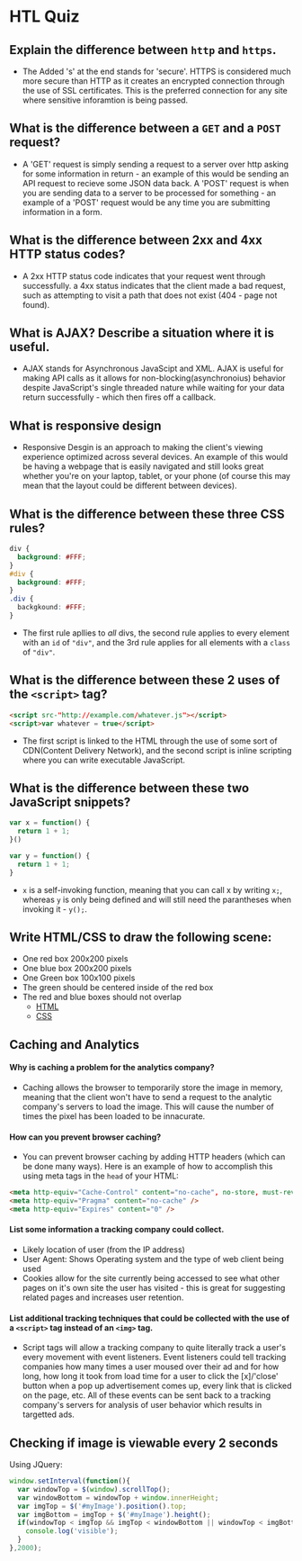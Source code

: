 # HTL Quiz 

## Explain the difference between `http` and `https`.

- The Added 's' at the end stands for 'secure'. HTTPS is considered much more secure than HTTP as it creates an encrypted connection through the use of SSL certificates. This is the preferred connection for any site where sensitive inforamtion is being passed.

## What is the difference between a `GET` and a `POST` request?

- A 'GET' request is simply sending a request to a server over http asking for some information in return - an example of this would be sending an API request to recieve some JSON data back. A 'POST' request is when you are sending data to a server to be processed for something - an example of a 'POST' request would be any time you are submitting information in a form. 

## What is the difference between 2xx and 4xx HTTP status codes?

- A 2xx HTTP status code indicates that your request went through successfully. a 4xx status indicates that the client made a bad request, such as attempting to visit a path that does not exist (404 - page not found).

## What is AJAX? Describe a situation where it is useful.

- AJAX stands for Asynchronous JavaScipt and XML. AJAX is useful for making API calls as it allows for non-blocking(asynchronoius) behavior despite JavaScript's single threaded nature while waiting for your data return successfully - which then fires off a callback. 

## What is responsive design 

- Responsive Desgin is an approach to making the client's viewing experience optimized across several devices. An example of this would be having a webpage that is easily navigated and still looks great whether you're on your laptop, tablet, or your phone (of course this may mean that the layout could be different between devices).

## What is the difference between these three CSS rules?
```css
div {
  background: #FFF;
}
#div {
  background: #FFF;
}
.div {
  backgkound: #FFF;
}
```
- The first rule apllies to _all_ divs, the second rule applies to every element with an `id` of `"div"`, and the 3rd rule applies for all elements with a `class` of `"div"`.

## What is the difference between these 2 uses of the `<script>` tag?
```html
<script src-"http://example.com/whatever.js"></script>
<script>var whatever = true</script>
```
- The first script is linked to the HTML through the use of some sort of CDN(Content Delivery Network), and the second script is inline scripting where you can write executable JavaScript.

## What is the difference between these two JavaScript snippets?
```javascript
var x = function() {
  return 1 + 1;
}()

var y = function() {
  return 1 + 1;
}
```
- `x` is a self-invoking function, meaning that you can call x by writing `x;`, whereas `y` is only being defined and will still need the parantheses when invoking it - `y();`. 

## Write HTML/CSS to draw the following scene:
  - One red box 200x200 pixels 
  - One blue box 200x200 pixels 
  - One Green box 100x100 pixels
  - The green should be centered inside of the red box
  - The red and blue boxes should not overlap
    * [HTML](index.html)
    * [CSS](style.css)

## Caching and Analytics

#### Why is caching a problem for the analytics company?
- Caching allows the browser to temporarily store the image in memory, meaning that the client won't have to send a request to the analytic company's servers to load the image. This will cause the number of times the pixel has been loaded to be innacurate. 

#### How can you prevent browser caching?
- You can prevent browser caching by adding HTTP headers (which can be done many ways). Here is an example of how to accomplish this using meta tags in the `head` of your HTML:
```html
<meta http-equiv="Cache-Control" content="no-cache", no-store, must-revalidate />
<meta http-equiv="Pragma" content="no-cache" />
<meta http-equiv="Expires" content="0" />
```

#### List some information a tracking company could collect.
- Likely location of user (from the IP address)
- User Agent: Shows Operating system and the type of web client being used
- Cookies allow for the site currently being accessed to see what other pages on it's own site the user has visited - this is great for suggesting related pages and increases user retention.

#### List additional tracking techniques that could be collected with the use of a `<script>` tag instead of an `<img>` tag.
- Script tags will allow a tracking company to quite literally track a user's every movement with event listeners. Event listeners could tell tracking companies how many times a user moused over their ad and for how long, how long it took from load time for a user to click the [x]/'close' button when a pop up advertisement comes up, every link that is clicked on the page, etc. All of these events can be sent back to a tracking company's servers for analysis of user behavior which results in targetted ads. 

## Checking if image is viewable every 2 seconds
Using JQuery:
```javascript
window.setInterval(function(){
  var windowTop = $(window).scrollTop();
  var windowBottom = windowTop + window.innerHeight;
  var imgTop = $('#myImage').position().top;
  var imgBottom = imgTop + $('#myImage').height(); 
  if(windowTop < imgTop && imgTop < windowBottom || windowTop < imgBottom && imgBottom < windowBottom){
    console.log('visible');
  }
},2000);
```
